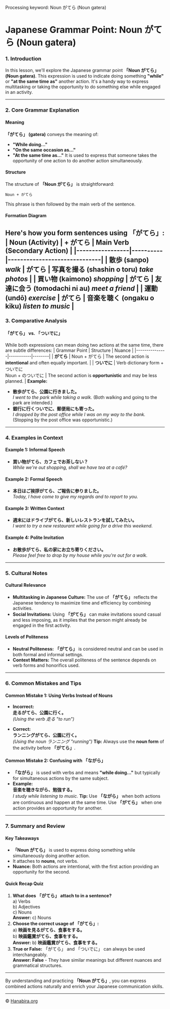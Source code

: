 Processing keyword: Noun がてら (Noun gatera)
# Japanese Grammar Point: Noun がてら (Noun gatera)

### 1. Introduction
In this lesson, we'll explore the Japanese grammar point **「Noun がてら」 (Noun gatera)**. This expression is used to indicate doing something **"while"** or **"at the same time as"** another action. It's a handy way to express multitasking or taking the opportunity to do something else while engaged in an activity.

---
### 2. Core Grammar Explanation
#### Meaning
**「がてら」 (gatera)** conveys the meaning of:
- **"While doing..."**
- **"On the same occasion as..."**
- **"At the same time as..."**
It is used to express that someone takes the opportunity of one action to do another action simultaneously.
#### Structure
The structure of **「Noun がてら」** is straightforward:
```
Noun + がてら
```
This phrase is then followed by the main verb of the sentence.
#### Formation Diagram
Here's how you form sentences using **「がてら」**:
| Noun (Activity) | + がてら | Main Verb (Secondary Action) |
|-----------------|----------|------------------------------|
| 散歩 (sanpo) *walk* | がてら | 写真を撮る (shashin o toru) *take photos* |
| 買い物 (kaimono) *shopping* | がてら | 友達に会う (tomodachi ni au) *meet a friend* |
| 運動 (undō) *exercise* | がてら | 音楽を聴く (ongaku o kiku) *listen to music* |
---
### 3. Comparative Analysis
#### 「がてら」 vs. 「ついでに」
While both expressions can mean doing two actions at the same time, there are subtle differences:
| Grammar Point | Structure | Nuance |
|---------------|-----------|--------|
| **がてら** | Noun + がてら | The second action is **intentional** and often equally important. |
| **ついでに** | Verb dictionary form + ついでに<br>Noun + のついでに | The second action is **opportunistic** and may be less planned. |
**Example:**
- **散歩がてら、公園に行きました。**  
  *I went to the park while taking a walk.* (Both walking and going to the park are intended.)
- **銀行に行くついでに、郵便局にも寄った。**  
  *I dropped by the post office while I was on my way to the bank.* (Stopping by the post office was opportunistic.)
---
### 4. Examples in Context
#### Example 1: Informal Speech
- **買い物がてら、カフェでお茶しない？**  
  *While we're out shopping, shall we have tea at a café?*
#### Example 2: Formal Speech
- **本日はご挨拶がてら、ご報告に参りました。**  
  *Today, I have come to give my regards and to report to you.*
#### Example 3: Written Context
- **週末にはドライブがてら、新しいレストランを試してみたい。**  
  *I want to try a new restaurant while going for a drive this weekend.*
#### Example 4: Polite Invitation
- **お散歩がてら、私の家にお立ち寄りください。**  
  *Please feel free to drop by my house while you're out for a walk.*
---
### 5. Cultural Notes
#### Cultural Relevance
- **Multitasking in Japanese Culture:** The use of **「がてら」** reflects the Japanese tendency to maximize time and efficiency by combining activities.
- **Social Invitations:** Using **「がてら」** can make invitations sound casual and less imposing, as it implies that the person might already be engaged in the first activity.
#### Levels of Politeness
- **Neutral Politeness:** **「がてら」** is considered neutral and can be used in both formal and informal settings.
- **Context Matters:** The overall politeness of the sentence depends on verb forms and honorifics used.
---
### 6. Common Mistakes and Tips
#### Common Mistake 1: Using Verbs Instead of Nouns
- **Incorrect:**  
  **走るがてら、公園に行く。**  
  *(Using the verb 走る "to run")*
  
- **Correct:**  
  **ランニングがてら、公園に行く。**  
  *(Using the noun ランニング "running")*
**Tip:** Always use the **noun form** of the activity before **「がてら」**.
#### Common Mistake 2: Confusing with 「ながら」
- **「ながら」** is used with verbs and means **"while doing..."** but typically for simultaneous actions by the same subject.
- **Example:**  
  **音楽を聴きながら、勉強する。**  
  *I study while listening to music.*
**Tip:** Use **「ながら」** when both actions are continuous and happen at the same time. Use **「がてら」** when one action provides an opportunity for another.
---
### 7. Summary and Review
#### Key Takeaways
- **「Noun がてら」** is used to express doing something while simultaneously doing another action.
- It attaches to **nouns**, not verbs.
- **Nuance:** Both actions are intentional, with the first action providing an opportunity for the second.
#### Quick Recap Quiz
1. **What does 「がてら」 attach to in a sentence?**  
   a) Verbs  
   b) Adjectives  
   c) Nouns  
   **Answer:** c) Nouns
2. **Choose the correct usage of 「がてら」:**  
   a) **映画を見るがてら、食事をする。**  
   b) **映画鑑賞がてら、食事をする。**  
   **Answer:** b) **映画鑑賞がてら、食事をする。**
3. **True or False:** 「がてら」 and 「ついでに」 can always be used interchangeably.  
   **Answer:** **False** - They have similar meanings but different nuances and grammatical structures.
---
By understanding and practicing **「Noun がてら」**, you can express combined actions naturally and enrich your Japanese communication skills.


---

© [Hanabira.org](https://hanabira.org)
